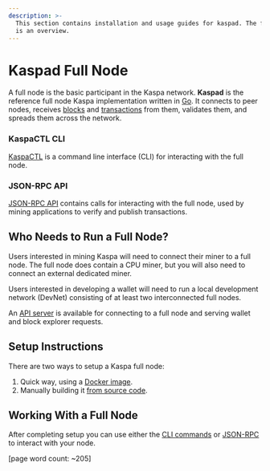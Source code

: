 ```yaml
---
description: >-
  This section contains installation and usage guides for kaspad. The following
  is an overview.
---
```


# Kaspad Full Node

A full node is the basic participant in the Kaspa network. **Kaspad** is the reference full node Kaspa implementation written in [Go](https://golang.org/). It connects to peer nodes, receives [blocks](../../glossary.md#block) and [transactions](../../glossary.md#transaction) from them, validates them, and spreads them across the network.

### KaspaCTL CLI

[KaspaCTL](usage/cli.md) is a command line interface \(CLI\) for interacting with the full node.

### JSON-RPC API

[JSON-RPC API](usage/rpc-api/) contains calls for interacting with the full node, used by mining applications to verify and publish transactions.

## Who Needs to Run a Full Node?

Users interested in mining Kaspa will need to connect their miner to a full node. The full node does contain a CPU miner, but you will also need to connect an external dedicated miner.

Users interested in developing a wallet will need to run a local development network \(DevNet\) consisting of at least two interconnected full nodes.

An [API server](../kasparov-api-server/) is available for connecting to a full node and serving wallet and block explorer requests.

## Setup Instructions

There are two ways to setup a Kaspa full node:

1. Quick way, using a [Docker image](./).
2. Manually building it [from source code](installation/build-from-source.md).

## Working With a Full Node

After completing setup you can use either the [CLI commands](usage/cli.md) or [JSON-RPC](usage/rpc-api/) to interact with your node.

\[page word count: ~205\]

